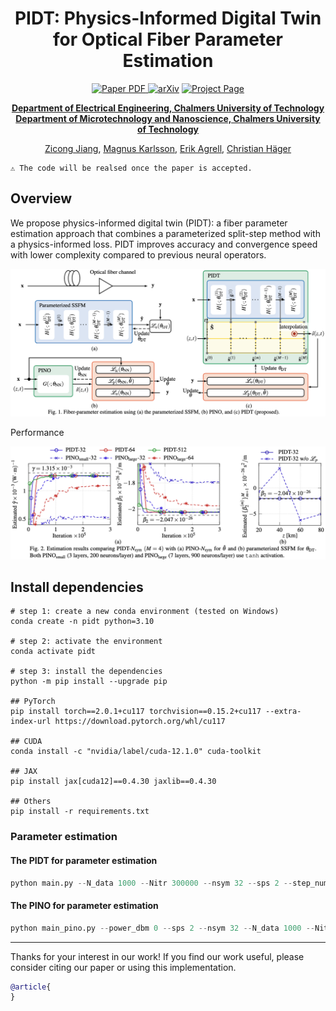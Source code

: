 <div align="center">
<h1>PIDT: Physics-Informed Digital Twin for Optical Fiber Parameter Estimation</h1>

<a href="" target="_blank" rel="noopener noreferrer">
  <img src="https://img.shields.io/badge/Paper-blue" alt="Paper PDF">
</a>
<a href=""><img src="https://img.shields.io/badge/arXiv-blue" alt="arXiv"></a>
<a href="/"><img src="https://img.shields.io/badge/project_page-green" alt="Project Page"></a>

**[Department of Electrical Engineering, Chalmers University of Technology](https://www.chalmers.se/en/departments/e2/)**<br>
**[Department of Microtechnology and Nanoscience, Chalmers University of Technology](https://www.chalmers.se/en/departments/mc2/)**

[Zicong Jiang](https://zicongjiang.github.io/zicong-jiang/), [Magnus Karlsson](https://www.chalmers.se/en/persons/magkar/), [Erik Agrell](https://www.chalmers.se/en/persons/agrell/), [Christian Häger](https://chaeger.github.io/)
</div>

````
⚠️ The code will be realsed once the paper is accepted.
````

## Overview

We propose physics-informed digital twin (PIDT): a fiber parameter estimation approach that combines a parameterized split-step method with a physics-informed loss. PIDT improves accuracy and convergence speed with lower complexity compared to previous neural operators.

![framework](assets/Overview.png)

Performance

![results](assets/results.png)


## Install dependencies

```
# step 1: create a new conda environment (tested on Windows)
conda create -n pidt python=3.10

# step 2: activate the environment
conda activate pidt

# step 3: install the dependencies
python -m pip install --upgrade pip

## PyTorch
pip install torch==2.0.1+cu117 torchvision==0.15.2+cu117 --extra-index-url https://download.pytorch.org/whl/cu117

## CUDA
conda install -c "nvidia/label/cuda-12.1.0" cuda-toolkit

## JAX
pip install jax[cuda12]==0.4.30 jaxlib==0.4.30

## Others
pip install -r requirements.txt
```
<!-- pip install tqdm

pip install interpax

pip install pyyaml

pip install matplotlib
pip install pandas
pip install scipy -->

<!-- # step 1: create a new conda environment (tested on Linux)
conda create -n fds python=3.10 pip
# or `conda create --prefix /data/conda/fds python=3.10 pip` if you want to install it in a specific directory

# step 2: activate the environment
conda activate fds
# or `conda activate /data/conda/fds` if you installed it in a specific directory

# step 3: install the dependencies
pip install -r requirements.txt

# step 4: install additional dependencies
git clone https://github.com/fbcotter/pytorch_wavelets
cd pytorch_wavelets
pip install .
cd .. -->

### Parameter estimation

####  The PIDT for parameter estimation

```python
python main.py --N_data 1000 --Nitr 300000 --nsym 32 --sps 2 --step_num 50 --step_num_dt 4 --power_dbm 0 --lamio 1 --loss l1 --noise_db 20
```

####  The PINO for parameter estimation

```python
python main_pino.py --power_dbm 0 --sps 2 --nsym 32 --N_data 1000 --Nitr 300000 --N_neurons 900 --feature_size 900 --N_layers 8 --noise_db 20 --lr 1e-3
```

---
Thanks for your interest in our work!
If you find our work useful, please consider citing our paper or using this implementation.
```bibtex
@article{
}
```